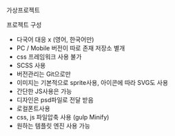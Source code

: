 가상프로젝트

프로젝트 구성

- 다국어 대응 x (영어, 한국어만)
- PC / Mobile 버전이 따로 존재 저장소 별개
- css 프레임워크 사용 불가
- SCSS 사용
- 버전관리는 Git으로만
- 이미지는 기본적으로 sprite사용, 아이콘에 따라 SVG도 사용
- 간단한 JS사용은 가능
- 디자인은 psd파일로 전달 받음
- 로컬폰트사용
- css, js 파일압축 사용 (gulp Minify)
- 원하는 템플릿 엔진 사용 가능

